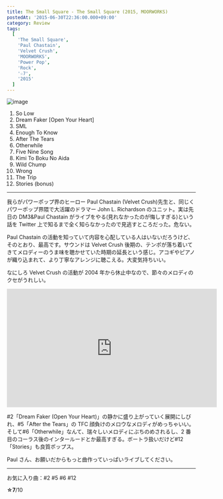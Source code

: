 ```yaml
---
title: The Small Square - The Small Square (2015, MOORWORKS)
postedAt: '2015-06-30T22:36:00.000+09:00'
category: Review
tags:
  [
    'The Small Square',
    'Paul Chastain',
    'Velvet Crush',
    'MOORWORKS',
    'Power Pop',
    'Rock',
    '☆7',
    '2015'
  ]
---
```


![image](/images/122851893489_0.jpg)

1. So Low
2. Dream Faker \[Open Your Heart\]
3. SML
4. Enough To Know
5. After The Tears
6. Otherwhile
7. Five Nine Song
8. Kimi To Boku No Aida
9. Wild Chump
10. Wrong
11. The Trip
12. Stories (bonus)

---

我らがパワーポップ界のヒーロー Paul Chastain (Velvet Crush)先生と、同じくパワーポップ界隈で大活躍のドラマー John L. Richardson のユニット。実は先日の DM3&Paul Chastain がライブをやる(見れなかったのが悔しすぎる)という話を Twitter 上で知るまで全く知らなかったので見逃すところだった。危ない。

Paul Chastain の活動を知っていて内容を心配している人はいないだろうけど、そのとおり、最高です。サウンドは Velvet Crush 後期の、テンポが落ち着いてきてメロディーのうま味を聴かせていた時期の延長という感じ。アコギやピアノが織り込まれて、より丁寧なアレンジに聴こえる。大変気持ちいい。

なにしろ Velvet Crush の活動が 2004 年から休止中なので、節々のメロディのクセがうれしい。

<iframe width="560" height="315" class="youtube" src="https://www.youtube.com/embed/D62_TcQLoz4" frameborder="0" allowfullscreen=""></iframe>

#2「Dream Faker (Open Your Heart)」の静かに盛り上がっていく展開にしびれ、#5「After the Tears」の TFC 顔負けのメロウなメロディがめっちゃいい。そして#6「Otherwhile」なんて、瑞々しいメロディにぶちのめされるし、2 番目のコーラス後のインタールードとか最高すぎる。ボートラ扱いだけど#12「Stories」も良質ポップス。

Paul さん、お願いだからもっと曲作っていっぱいライブしてください。

---

お気に入り曲：#2 #5 #6 #12

**☆7**/10
